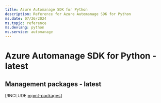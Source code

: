 ```yaml
---
title: Azure Automanage SDK for Python
description: Reference for Azure Automanage SDK for Python
ms.date: 07/26/2024
ms.topic: reference
ms.devlang: python
ms.service: automanage
---
```

# Azure Automanage SDK for Python - latest

## Management packages - latest
[!INCLUDE [mgmt-packages](automanage-mgmt-index.md)]